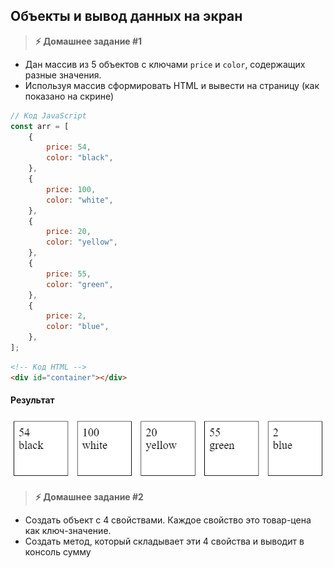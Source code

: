 
## Объекты и вывод данных на экран

> **⚡️ Домашнее задание #1**

- Дан массив из 5 объектов с ключами `price` и `color`, содержащих разные значения.
- Используя массив сформировать HTML и вывести на страницу (как показано на скрине)

```js
// Код JavaScript
const arr = [
    {
        price: 54,
        color: "black",
    },
    {
        price: 100,
        color: "white",
    },
    {
        price: 20,
        color: "yellow",
    },
    {
        price: 55,
        color: "green",
    },
    {
        price: 2,
        color: "blue",
    },
];
```

```html
<!-- Код HTML -->
<div id="container"></div>
```

#### Результат
<img src="./img/img1.png" />

> **⚡️ Домашнее задание #2**

- Создать объект с 4 свойствами. Каждое свойство это товар-цена как ключ-значение.
- Создать метод, который складывает эти 4 свойства и выводит в консоль сумму

